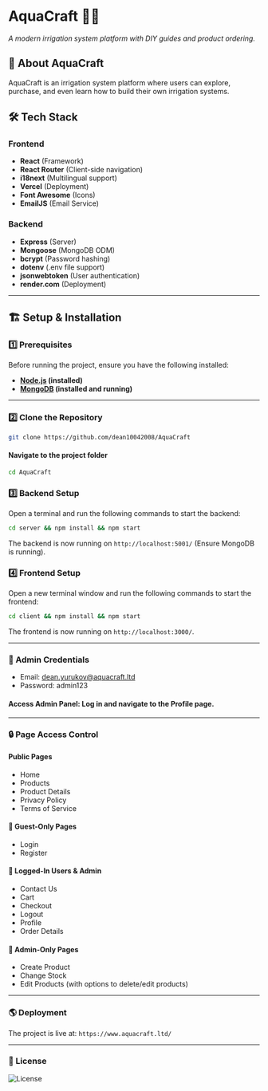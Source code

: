 # AquaCraft 🌿💦

*A modern irrigation system platform with DIY guides and product ordering.*

## 🚀 About AquaCraft  
AquaCraft is an irrigation system platform where users can explore, purchase, and even learn how to build their own irrigation systems.  

## 🛠️ Tech Stack  

### Frontend  
- **React** (Framework)  
- **React Router** (Client-side navigation)  
- **i18next** (Multilingual support)  
- **Vercel** (Deployment)
- **Font Awesome** (Icons)
- **EmailJS** (Email Service)

### Backend  
- **Express** (Server)  
- **Mongoose** (MongoDB ODM)  
- **bcrypt** (Password hashing)  
- **dotenv** (.env file support)  
- **jsonwebtoken** (User authentication)  
- **render.com** (Deployment)

---

## 🏗️ Setup & Installation  

### 1️⃣ Prerequisites  
Before running the project, ensure you have the following installed:  
- **[Node.js](https://nodejs.org/) (installed)** 
- **[MongoDB](https://www.mongodb.com/try/download/community) (installed and running)**  

---

### 2️⃣ Clone the Repository  
```bash
git clone https://github.com/dean10042008/AquaCraft
```

#### Navigate to the project folder
```bash
cd AquaCraft
```

### 3️⃣ Backend Setup

Open a terminal and run the following commands to start the backend:

```bash
cd server && npm install && npm start
```

The backend is now running on `http://localhost:5001/` (Ensure MongoDB is running).

### 4️⃣ Frontend Setup

Open a new terminal window and run the following commands to start the frontend:

```bash
cd client && npm install && npm start
```

The frontend is now running on `http://localhost:3000/`.

---

### 🔑 Admin Credentials
- Email: dean.yurukov@aquacraft.ltd
- Password: admin123

#### Access Admin Panel: Log in and navigate to the Profile page.

---

### 🔒 Page Access Control

#### Public Pages
- Home
- Products
- Product Details
- Privacy Policy
- Terms of Service

#### 🚪 Guest-Only Pages
- Login
- Register

#### 👤 Logged-In Users & Admin
- Contact Us
- Cart
- Checkout
- Logout
- Profile
- Order Details

#### 🔧 Admin-Only Pages
- Create Product
- Change Stock
- Edit Products (with options to delete/edit products)

---

### 🌎 Deployment

The project is live at: `https://www.aquacraft.ltd/`

---

### 📜 License

![License](https://img.shields.io/github/license/dean10042008/AquaCraft)